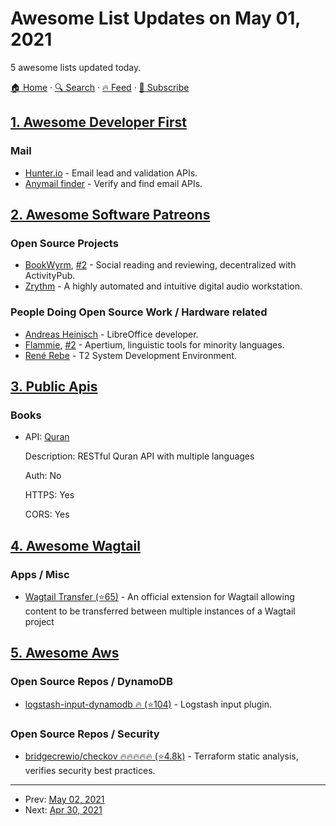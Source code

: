 # Awesome List Updates on May 01, 2021

5 awesome lists updated today.

[🏠 Home](/README.md) · [🔍 Search](https://test.trackawesomelist.com/search/) · [🔥 Feed](https://test.trackawesomelist.com/feed.xml) · [📮 Subscribe](https://trackawesomelist.us17.list-manage.com/subscribe?u=d2f0117aa829c83a63ec63c2f&id=36a103854c)



## [1. Awesome Developer First](/content/agamm/awesome-developer-first/README.md)

### Mail

*   [Hunter.io](https://hunter.io/) - Email lead and validation APIs.
*   [Anymail finder](https://anymailfinder.com) - Verify and find email APIs.

## [2. Awesome Software Patreons](/content/uraimo/awesome-software-patreons/README.md)

### Open Source Projects

*   [BookWyrm](https://www.patreon.com/bookwyrm), [#2](https://opencollective.com/bookwyrm) - Social reading and reviewing, decentralized with ActivityPub.
*   [Zrythm](https://liberapay.com/Zrythm) - A highly automated and intuitive digital audio workstation.

### People Doing Open Source Work / Hardware related

*   [Andreas Heinisch](https://www.patreon.com/user?u=51471923) - LibreOffice developer.
*   [Flammie](https://www.patreon.com/flammie), [#2](https://liberapay.com/Flammie) - Apertium, linguistic tools for minority languages.
*   [René Rebe](https://www.patreon.com/user?u=9504919) - T2 System Development Environment.

## [3. Public Apis](/content/public-apis/public-apis/README.md)

### Books

- API: [Quran](https://quran.api-docs.io/)

  Description: RESTful Quran API with multiple languages

  Auth: No

  HTTPS: Yes

  CORS: Yes



## [4. Awesome Wagtail](/content/springload/awesome-wagtail/README.md)

### Apps / Misc

*   [Wagtail Transfer (⭐65)](https://github.com/wagtail/wagtail-transfer) - An official extension for Wagtail allowing content to be transferred between multiple instances of a Wagtail project

## [5. Awesome Aws](/content/donnemartin/awesome-aws/README.md)

### Open Source Repos / DynamoDB

*   [logstash-input-dynamodb :fire: (⭐104)](https://github.com/awslabs/logstash-input-dynamodb) - Logstash input plugin.

### Open Source Repos / Security

*   [bridgecrewio/checkov :fire::fire::fire::fire::fire: (⭐4.8k)](https://github.com/bridgecrewio/checkov) - Terraform static analysis, verifies security best practices.

---

- Prev: [May 02, 2021](/content/2021/05/02/README.md)
- Next: [Apr 30, 2021](/content/2021/04/30/README.md)